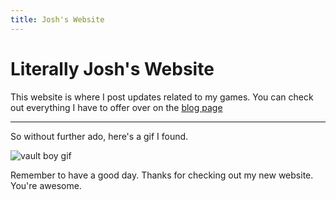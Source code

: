 ```yaml
---
title: Josh's Website
---
```


# Literally Josh's Website
This website is where I post updates related to my games. You can check out everything I have to offer over on the [blog page](/articles)


---
So without further ado, here's a gif I found.

![vault boy gif](https://media.tenor.com/BfeHmbMhIWYAAAAi/fallout-76.gif)

Remember to have a good day. Thanks for checking out my new website. You're awesome.


